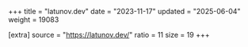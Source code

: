 +++
title = "latunov.dev"
date = "2023-11-17"
updated = "2025-06-04"
weight = 19083

[extra]
source = "https://latunov.dev/"
ratio = 11
size = 19
+++
